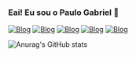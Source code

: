 ### Eai! Eu sou o Paulo Gabriel 👾

[![Blog](https://img.shields.io/badge/Facebook-1877F2?style=for-the-badge&logo=facebook&logoColor=white)](https://www.facebook.com/gabriel.king.35175633/)
[![Blog](https://img.shields.io/badge/Instagram-E4405F?style=for-the-badge&logo=instagram&logoColor=white)](https://www.instagram.com/gabriel_buarque_/)
[![Blog](https://img.shields.io/badge/Twitter-1DA1F2?style=for-the-badge&logo=twitter&logoColor=white)](https://x.com/king30880622)
[![Blog](https://img.shields.io/badge/YouTube_Gaming-FF0000?style=for-the-badge&logo=youtube-gaming&logoColor=white)](https://www.youtube.com/@iking9169)
[![Blog](https://img.shields.io/badge/Twitch-9146FF?style=for-the-badge&logo=twitch&logoColor=white)](https://www.twitch.tv/king_x150)

![Anurag's GitHub stats](https://github-readme-stats.vercel.app/api?username=anuraghazra&show_icons=true&theme=radical)

